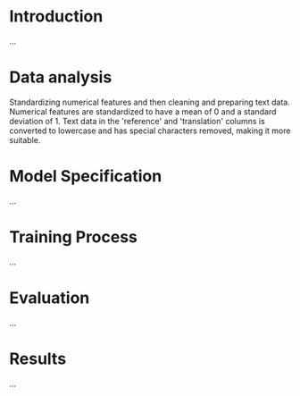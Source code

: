 # Introduction
...
# Data analysis
Standardizing numerical features and then cleaning and preparing text data. Numerical features are standardized to have a mean of 0 and a standard deviation of 1. Text data in the 'reference' and 'translation' columns is converted to lowercase and has special characters removed, making it more suitable.
# Model Specification
...
# Training Process
...
# Evaluation
...
# Results
...